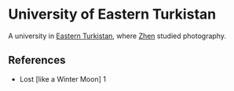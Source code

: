 # University of Eastern Turkistan
A university in [Eastern Turkistan](Location/Region/Eastern%20Turkistan.md), where [Zhen](Person/Zhen.md) studied photography.

## References
- Lost \[like a Winter Moon\] 1
